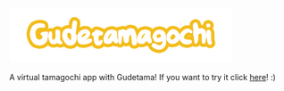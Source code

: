 ![alt text](https://raw.githubusercontent.com/juditcsokay/Gudetamagochi/master/title.jpg)

A virtual tamagochi app with Gudetama!
If you want to try it click [here](http://gudetamagochi.herokuapp.com/)! :)
